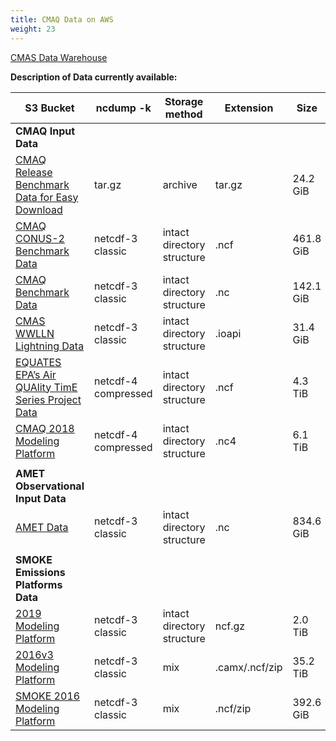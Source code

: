```yaml
---
title: CMAQ Data on AWS 
weight: 23
---
```


[CMAS Data Warehouse](https://registry.opendata.aws/cmas-data-warehouse/) 

**Description of Data currently available:**


| S3 Bucket                     | ncdump -k | Storage method | Extension | Size |
| ---------------------------------------------------------------------------------------------------------------------------------  | --------------------  |  ------                    | ------ | --------  |
| **CMAQ Input Data**                                                                                                                |                       |                            |        |           |
| [CMAQ Release Benchmark Data for Easy Download](https://cmaq-release-benchmark-data-for-easy-download.s3.amazonaws.com/index.html) | tar.gz                | archive                    | tar.gz | 24.2 GiB  |
| [CMAQ CONUS-2 Benchmark Data](https://cmas-cmaq-conus2-benchmark.s3.amazonaws.com/index.html)                                      | netcdf-3 classic      | intact directory structure | .ncf   | 461.8 GiB |
| [CMAQ Benchmark Data](https://cmas-cmaq.s3.amazonaws.com/index.html)                                                               | netcdf-3 classic      | intact directory structure | .nc    | 142.1 GiB |
| [CMAS WWLLN Lightning Data](https://cmas-wwlln-lightning.s3.amazonaws.com/index.html)                                              | netcdf-3 classic      | intact directory structure | .ioapi | 31.4 GiB  |
| [EQUATES EPA’s Air QUAlity TimE Series Project Data](https://cmas-equates.s3.amazonaws.com/index.html)                             | netcdf-4 compressed   | intact directory structure | .ncf   | 4.3 TiB   |
| [CMAQ 2018 Modeling Platform](https://cmas-cmaq-modeling-platform-2018.s3.amazonaws.com/index.html)                                | netcdf-4 compressed   | intact directory structure | .nc4   | 6.1 TiB   |
|                                                                                                                                    |                       |                            |        |           |
| **AMET Observational Input Data**                                                                                                  |                       |                            |        |           |
| [AMET Data](https://cmas-amet.s3.amazonaws.com/index.html)                                                                         | netcdf-3 classic      | intact directory structure | .nc    | 834.6 GiB | 
|                                                                                                                                    |                       |                            |        |           |
|**SMOKE Emissions Platforms Data**                                                                                                  |                       |                            |        |           |
| [2019 Modeling Platform](https://2019platform.s3.amazonaws.com/index.html)                                                         | netcdf-3 classic      | intact directory structure | ncf.gz | 2.0 TiB   |
| [2016v3 Modeling Platform](https://2016v3platform.s3.amazonaws.com/index.html)                                                     | netcdf-3 classic      | mix                 | .camx/.ncf/zip  | 35.2 TiB  |
| [SMOKE 2016 Modeling Platform](https://cmas-smoke-modeling-platform-2016.s3.amazonaws.com/index.html)                              | netcdf-3 classic      | mix                 |   .ncf/zip      | 392.6 GiB |


